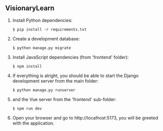 ## VisionaryLearn

1. Install Python dependencies:

    ```console
    $ pip install -r requirements.txt
    ```

2. Create a development database:

    ```console
    $ python manage.py migrate
    ```

3. Install JavaScript dependencies (from 'frontend' folder):

    ```console
    $ npm install
    ```

4. If everything is alright, you should be able to start the Django development server from the main folder:

    ```console
    $ python manage.py runserver
    ```

5. and the Vue server from the 'frontend' sub-folder:

    ```console
    $ npm run dev
    ```

6. Open your browser and go to http://localhost:5173, you will be greeted with the application.
